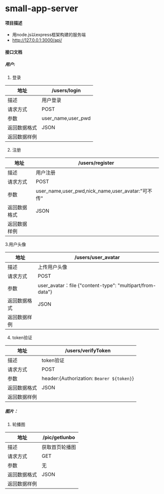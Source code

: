 # small-app-server

#### 项目描述

+ 用node.js以express框架构建的服务端
+ http://127.0.0.1:3000/api/

#### 接口文档

##### 用户:

1. 登录

| 地址         | /users/login       |
| ------------ | ------------------ |
| 描述         | 用户登录           |
| 请求方式     | POST               |
| 参数         | user_name,user_pwd |
| 返回数据格式 | JSON               |
| 返回数据样例 |                    |

2. 注册

| 地址         | /users/register                                   |
| ------------ | ------------------------------------------------- |
| 描述         | 用户注册                                          |
| 请求方式     | POST                                              |
| 参数         | user_name,user_pwd,nick_name,user_avatar:"可不传" |
| 返回数据格式 | JSON                                              |
| 返回数据样例 |                                                   |

3.用户头像

| 地址         | /users/user_avatar                                           |
| ------------ | ------------------------------------------------------------ |
| 描述         | 上传用户头像                                                 |
| 请求方式     | POST                                                         |
| 参数         | user_avatar：file        {"content-type": "multipart/from-data"} |
| 返回数据格式 | JSON                                                         |
| 返回数据样例 |                                                              |

4. token验证

| 地址         | /users/verifyToken                        |
| ------------ | ----------------------------------------- |
| 描述         | token验证                                 |
| 请求方式     | POST                                      |
| 参数         | header:{Authorization: `Bearer ${token}`} |
| 返回数据格式 | JSON                                      |
| 返回数据样例 |                                           |

##### 图片：

1. 轮播图

| 地址         | /pic/getlunbo  |
| ------------ | -------------- |
| 描述         | 获取首页轮播图 |
| 请求方式     | GET            |
| 参数         | 无             |
| 返回数据格式 | JSON           |
| 返回数据样例 |                |



